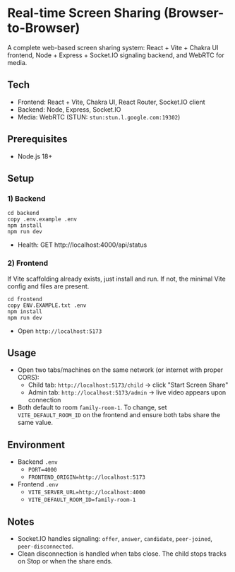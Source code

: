 # Real-time Screen Sharing (Browser-to-Browser)

A complete web-based screen sharing system: React + Vite + Chakra UI frontend, Node + Express + Socket.IO signaling backend, and WebRTC for media.

## Tech
- Frontend: React + Vite, Chakra UI, React Router, Socket.IO client
- Backend: Node, Express, Socket.IO
- Media: WebRTC (STUN: `stun:stun.l.google.com:19302`)

## Prerequisites
- Node.js 18+

## Setup

### 1) Backend
```
cd backend
copy .env.example .env
npm install
npm run dev
```
- Health: GET http://localhost:4000/api/status

### 2) Frontend
If Vite scaffolding already exists, just install and run. If not, the minimal Vite config and files are present.
```
cd frontend
copy ENV.EXAMPLE.txt .env
npm install
npm run dev
```
- Open `http://localhost:5173`

## Usage
- Open two tabs/machines on the same network (or internet with proper CORS):
  - Child tab: `http://localhost:5173/child` -> click "Start Screen Share"
  - Admin tab: `http://localhost:5173/admin` -> live video appears upon connection
- Both default to room `family-room-1`. To change, set `VITE_DEFAULT_ROOM_ID` on the frontend and ensure both tabs share the same value.

## Environment
- Backend `.env`
  - `PORT=4000`
  - `FRONTEND_ORIGIN=http://localhost:5173`
- Frontend `.env`
  - `VITE_SERVER_URL=http://localhost:4000`
  - `VITE_DEFAULT_ROOM_ID=family-room-1`

## Notes
- Socket.IO handles signaling: `offer`, `answer`, `candidate`, `peer-joined`, `peer-disconnected`.
- Clean disconnection is handled when tabs close. The child stops tracks on Stop or when the share ends.
